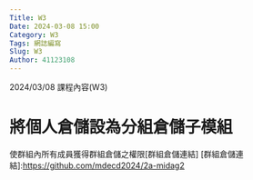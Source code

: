 ```yaml
---
Title: W3
Date: 2024-03-08 15:00
Category: W3
Tags: 網誌編寫
Slug: W3
Author: 41123108
---
```


2024/03/08 課程內容(W3)

<!-- PELICAN_END_SUMMARY -->

# 將個人倉儲設為分組倉儲子模組
使群組內所有成員獲得群組倉儲之權限[群組倉儲連結]
[群組倉儲連結]:https://github.com/mdecd2024/2a-midag2

